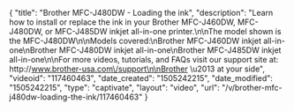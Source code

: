 {
    "title": "Brother MFC-J480DW - Loading the ink",
    "description": "Learn how to install or replace the ink in your Brother MFC-J460DW, MFC-J480DW, or MFC-J485DW inkjet all-in-one printer.\n\nThe model shown is the MFC-J480DW\n\nModels covered:\nBrother MFC-J460DW inkjet all-in-one\nBrother MFC-J480DW inkjet all-in-one\nBrother MFC-J485DW inkjet all-in-one\n\nFor more videos, tutorials, and FAQs visit our support site at: http:\/\/www.brother-usa.com\/support\n\nBrother \u2013 at your side",
    "videoid": "117460463",
    "date_created": "1505242215",
    "date_modified": "1505242215",
    "type": "captivate",
    "layout": "video",
    "url": "\/v\/brother-mfc-j480dw-loading-the-ink\/117460463"
}